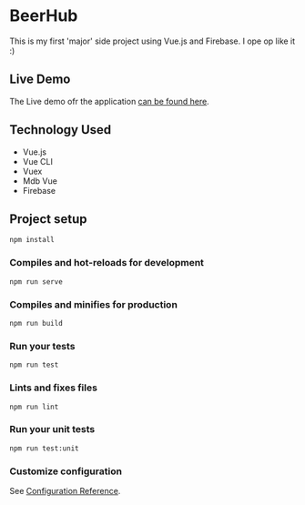 # BeerHub
This is my first 'major' side project using Vue.js and Firebase. I ope op like it :)

## Live Demo

The Live demo ofr the application [can be found here](https://meal-prep-9b30a.firebaseapp.com/).
## Technology Used

* Vue.js
* Vue CLI
* Vuex
* Mdb Vue
* Firebase


## Project setup
```
npm install
```

### Compiles and hot-reloads for development
```
npm run serve
```

### Compiles and minifies for production
```
npm run build
```

### Run your tests
```
npm run test
```

### Lints and fixes files
```
npm run lint
```

### Run your unit tests
```
npm run test:unit
```

### Customize configuration
See [Configuration Reference](https://cli.vuejs.org/config/).
